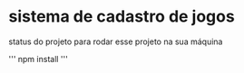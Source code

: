 

<h1> sistema de cadastro de jogos </h1>

status do projeto
para rodar esse projeto na sua máquina

'''
npm install
'''
